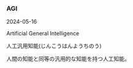 <article id="AGI">

### AGI

<p class="st_update_header">2024-05-16</p>
<p class="st_name_header_en">Artificial General Intelligence</p>
<p class="st_name_header_jp">人工汎用知能(じんこうはんようちのう)</p>
<div class="article_explanation">人間の知能と同等の汎用的な知能を持つ人工知能。</div>
</article>
